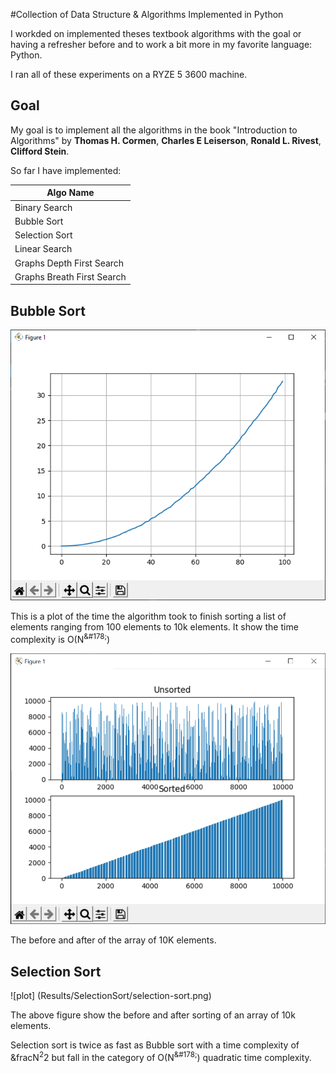 #Collection of Data Structure & Algorithms Implemented in Python

I workded on implemented theses textbook algorithms with the goal 
or having a refresher before and to work a bit more in my 
favorite language: Python.

I ran all of these experiments on a RYZE 5 3600 machine.

## Goal

My goal is to implement all the algorithms in the book "Introduction to Algorithms" by 
**Thomas H. Cormen**, **Charles E Leiserson**, **Ronald L. Rivest**, **Clifford Stein**.

So far I have implemented:

| Algo Name |
| --------- |
| Binary Search |
| Bubble Sort |
| Selection Sort |
| Linear Search |
| Graphs Depth First Search|
| Graphs Breath First Search|


## Bubble Sort

![Run time](Results/Bubblesort/Steps-per-run-of-N-elements-png.png)

This is a plot of the time the algorithm took to finish sorting a list of
elements ranging from 100 elements to 10k elements. It show the time complexity is O(N<sup>&‌#178;</sup>)

![Bubble unsorted and sorted](Results/Bubblesort/figure.png)

The before and after of the array of 10K elements.

## Selection Sort

![plot] (Results/SelectionSort/selection-sort.png)

The above figure show the before and after sorting of an array of 10k elements.

Selection sort is twice as fast as Bubble sort with a time complexity of 
&fracN<sup>2</sup>2 but fall 
in the category of O(N<sup>&‌#178;</sup>) quadratic time complexity. 